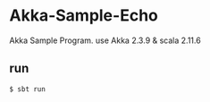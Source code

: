 Akka-Sample-Echo
====

Akka Sample Program.
use Akka 2.3.9 & scala 2.11.6

## run

```
$ sbt run
```
